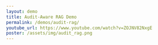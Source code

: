 ```yaml
---
layout: demo
title: Audit-Aware RAG Demo
permalink: /demos/audit-rag/
youtube_url: https://www.youtube.com/watch?v=ZOJNV82NxgE
poster: /assets/img/audit_rag.png
---
```

